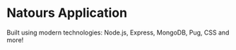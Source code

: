 # Natours Application

Built using modern technologies: Node.js, Express, MongoDB, Pug, CSS and more!
